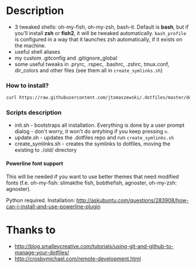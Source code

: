 # Description
* 3 tweaked shells: oh-my-fish, oh-my-zsh, bash-it. Default is **bash**, but if you'll install **zsh** or **fish2**, it will be tweaked automatically. `bash_profile` is configured in a way that it launches zsh automatically, if it exists on the machine.
* useful shell aliases
* my custom .gitconfig and .gitignore_global
* some useful tweaks in .pryrc, .rspec, .bashrc, .zshrc, tmux.conf, dir_colors and other files (see them all in `create_symlinks.sh`)

### How to install?
```bash
curl https://raw.githubusercontent.com/jtomaszewski/.dotfiles/master/download.sh > /tmp/download.sh && sh /tmp/download.sh
```

### Scripts description
* init.sh - bootstraps all installation. Everything is done by a user prompt dialog - don't worry, it won't do antyhing if you keep pressing `n`.
* update.sh - updates the .dotfiles repo and run `create_symlinks.sh`
* create_symlinks.sh - creates the symlinks to dotfiles, moving the existing to ./old/ directory

#### Powerline font support
This will be needed if you want to use better themes that need modified fonts (f.e. oh-my-fish: slimakthe fish, bobthefish, agnoster, oh-my-zsh: agnoster).

Python required.
Installation: http://askubuntu.com/questions/283908/how-can-i-install-and-use-powerline-plugin


# Thanks to
* http://blog.smalleycreative.com/tutorials/using-git-and-github-to-manage-your-dotfiles/
* http://crosbymichael.com/remote-development.html



